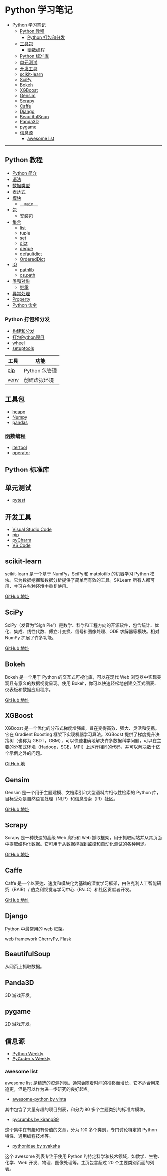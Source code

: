 # Python 学习笔记

- [Python 学习笔记](#python-学习笔记)
  - [Python 教程](#python-教程)
    - [Python 打包和分发](#python-打包和分发)
  - [工具包](#工具包)
    - [函数编程](#函数编程)
  - [Python 标准库](#python-标准库)
  - [单元测试](#单元测试)
  - [开发工具](#开发工具)
  - [scikit-learn](#scikit-learn)
  - [SciPy](#scipy)
  - [Bokeh](#bokeh)
  - [XGBoost](#xgboost)
  - [Gensim](#gensim)
  - [Scrapy](#scrapy)
  - [Caffe](#caffe)
  - [Django](#django)
  - [BeautifulSoup](#beautifulsoup)
  - [Panda3D](#panda3d)
  - [pygame](#pygame)
  - [信息源](#信息源)
    - [awesome list](#awesome-list)

***

## Python 教程

- [Python 简介](basic/0_intro.md)
- [语法](basic/1_syntax.md)
- [数据类型](basic/types.md)
- [表达式](basic/8_expression.md)
- [模块](basic/module.md)
  - [`__main__`](basic/main.md)
- [包](basic/package.md)
  - [安装包](basic/package_install.md)
- [集合](basic/collect.md)
  - [list](basic/3_collect_list.md)
  - [tuple](basic/4_collect_tuple.md)
  - [set](basic/5_collect_set.md)
  - [dict](basic/6_collect_dict.md)
  - [deque](basic/7_collect_deque.md)
  - [defaultdict](api/collections_defaultdict.md)
  - [OrderedDict](api/collections_ordereddict.md)
- [IO](io/python_io.md)
  - [pathlib](io/pathlib.md)
  - [os.path](io/os.path.md)
- [类和对象](basic/class.md)
  - [继承](basic/class_inherit.md)
- [异常处理](basic/exception.md)
- [Property](basic/property.md)
- [Python 命令](basic/commands.md)

### Python 打包和分发

- [构建和分发](tools/distribute.md)
- [打包Python项目](tools/packaging.md)
- [wheel](tools/wheel.md)
- [setuptools](tools/setuptools.md)

|工具|功能|
|---|---|
|[pip](tools/pip.md)|Python 包管理|
|[venv](tools/venv.md)|创建虚拟环境|

## 工具包

- [heapq](api/heapq.md)
- [Numpy](numpy/0_numpy_toc.md)
- [pandas](pandas/0_pandas_toc.md)

### 函数编程

- [itertool](api/itertool.md)
- [operator](api/module_operator.md)

## Python 标准库



## 单元测试

- [pytest](unit_test/pytest.md)

## 开发工具

- [Visual Studio Code](py_vscode/0_vscode_toc.md)
- [pip](tools/pip.md)
- [pyCharm](tools/pycharm.md)
- [VS Code](tools/vscode_python.md)

## scikit-learn

scikit-learn 是一个基于 NumPy，SciPy 和 matplotlib 的机器学习 Python 模块。它为数据挖掘和数据分析提供了简单而有效的工具。SKLearn 所有人都可用，并可在各种环境中重复使用。

[GitHub 地址](https://github.com/scikit-learn/scikit-learn)

## SciPy

SciPy（发音为”Sigh Pie“）是数学、科学和工程方向的开源软件，包含统计、优化、集成、线性代数、傅立叶变换、信号和图像处理、ODE 求解器等模块。相对 NumPy 扩展了许多功能。

[GitHub 地址](https://github.com/scipy/scipy)

## Bokeh

Bokeh 是一个用于 Python 的交互式可视化库，可以在现代 Web 浏览器中实现美观且有意义的数据视觉呈现。使用 Bokeh，你可以快速轻松地创建交互式图表、仪表板和数据应用程序。

[GitHub 地址](https://github.com/bokeh/bokeh)

## XGBoost

XGBoost 是一个优化的分布式梯度增强库，旨在变得高效、强大、灵活和便携。它在 Gradient Boosting 框架下实现机器学习算法。XGBoost 提供了梯度提升决策树（也称为 GBDT，GBM），可以快速准确地解决许多数据科学问题，可以在主要的分布式环境（Hadoop，SGE，MPI）上运行相同的代码，并可以解决数十亿个示例之外的问题。

[GitHub 地](https://github.com/dmlc/xgboost)

## Gensim

Gensim 是一个用于主题建模、文档索引和大型语料库相似性检索的 Python 库，目标受众是自然语言处理（NLP）和信息检索（IR）社区。

[GitHub 地址](https://github.com/RaRe-Technologies/gensim)

## Scrapy

Scrapy 是一种快速的高级 Web 爬行和 Web 抓取框架，用于抓取网站并从其页面中提取结构化数据。它可用于从数据挖掘到监控和自动化测试的各种用途。

[GitHub 地址](https://github.com/scrapy/scrapy)

## Caffe

Caffe 是一个以表达、速度和模块化为基础的深度学习框架，由伯克利人工智能研究（BAIR）/ 伯克利视觉与学习中心（BVLC）和社区贡献者开发。

[GitHub 地址](https://github.com/BVLC/caffe)

## Django

Python 中最常用的 web 框架。

web framework
CherryPy, Flask

## BeautifulSoup

从网页上抓取数据。

## Panda3D

3D 游戏开发。

## pygame

2D 游戏开发。

## 信息源

- [Python Weekly](https://www.pythonweekly.com/)
- [PyCoder's Weekly](https://pycoders.com/)

### awesome list

awesome list 是精选的资源列表。通常会随着时间的推移而增长，它不适合用来追更，但是可以作为进一步研究的良好起点。

- [awesome-python by vinta](https://github.com/vinta/awesome-python)

其中包含了大量有趣的项目列表，和分为 80 多个主题类别的标准库模块。

- [pycrumbs by kirang89](https://github.com/kirang89/pycrumbs)

这个集中在有趣和有价值的文章，分为 100 多个类别，专门讨论特定的 Python 特性、通用编程技术等。

- [pythonidae by svaksha](https://github.com/svaksha/pythonidae)

这个 awesome 列表专注于使用 Python 的特定科学和技术领域，如数学、生物、化学、Web 开发、物理、图像处理等。主页包含超过 20 个主要类别页面的列表。

